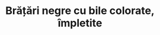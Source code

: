 ---
layout: post
title: "Brățări negre cu bile colorate, împletite"
description: "Brățări negre cu bile colorate, împletite."
img: "/assets/img/bratari-negre-cu-bile-colorate-impletite-1.jpg"
img2: "/assets/img/bratari-negre-cu-bile-colorate-impletite-2.jpg"
colors: "negru"
price: "7 RON/buc" 
vertical: true
---